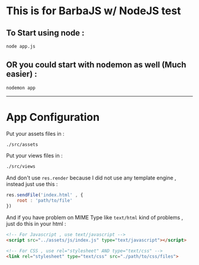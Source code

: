 # This is for BarbaJS w/ NodeJS test

## To Start using node :
```bash
node app.js
```

## OR you could start with nodemon as well (Much easier) :
```bash
nodemon app
```

---
# App Configuration

Put your assets files in :
```cmd
./src/assets
```

Put your views files in :
```cmd
./src/views
```

And don't use `res.render` because I did not use any template engine , instead just use this :
```javascript
res.sendFile('index.html' , {
    root : 'path/to/file'
})
```

And if you have problem on MIME Type like `text/html` kind of problems , just do this in your html :
```html
<!-- For Javascript , use text/javascript -->
<script src="../assets/js/index.js" type="text/javascript"></script>

<!-- For CSS , use rel="stylesheet" AND type="text/css" -->
<link rel="stylesheet" type="text/css" src="./path/to/css/files">
```
